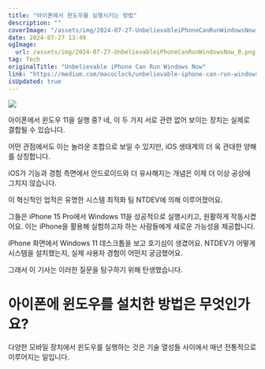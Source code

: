 ```yaml
---
title: "아이폰에서 윈도우를 실행시키는 방법"
description: ""
coverImage: "/assets/img/2024-07-27-UnbelievableiPhoneCanRunWindowsNow_0.png"
date: 2024-07-27 13:49
ogImage:
  url: /assets/img/2024-07-27-UnbelievableiPhoneCanRunWindowsNow_0.png
tag: Tech
originalTitle: "Unbelievable iPhone Can Run Windows Now"
link: "https://medium.com/macoclock/unbelievable-iphone-can-run-windows-now-fd2f2e73a2fb"
isUpdated: true
---
```


<img src="/assets/img/2024-07-27-UnbelievableiPhoneCanRunWindowsNow_0.png" />

아이폰에서 윈도우 11을 실행 중? 네, 이 두 가지 서로 관련 없어 보이는 장치는 실제로 결합될 수 있습니다.

어떤 관점에서도 이는 놀라운 조합으로 보일 수 있지만, iOS 생태계의 더 욱 관대한 양해를 상징합니다.

iOS가 기능과 경험 측면에서 안드로이드와 더 유사해지는 개념은 이제 더 이상 공상에 그치지 않습니다.

<div class="content-ad"></div>

이 혁신적인 업적은 유명한 시스템 최적화 팀 NTDEV에 의해 이루어졌어요.

그들은 iPhone 15 Pro에서 Windows 11을 성공적으로 실행시키고, 원활하게 작동시켰어요. 이는 iPhone을 활용해 실험하고자 하는 사람들에게 새로운 가능성을 제공합니다.

iPhone 화면에서 Windows 11 데스크톱을 보고 호기심이 생겼어요. NTDEV가 어떻게 시스템을 설치했는지, 실제 사용자 경험이 어떤지 궁금했어요.

그래서 이 기사는 이러한 질문을 탐구하기 위해 탄생했습니다.

<div class="content-ad"></div>

# 아이폰에 윈도우를 설치한 방법은 무엇인가요?

다양한 모바일 장치에서 윈도우를 실행하는 것은 기술 열성들 사이에서 매년 전통적으로 이루어지는 일입니다.
